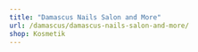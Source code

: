 ```yaml
---
title: "Damascus Nails Salon and More"
url: /damascus/damascus-nails-salon-and-more/
shop: Kosmetik
---
```

